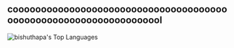 ## coooooooooooooooooooooooooooooooooooooooooooooooooooooooooooooooool
![bishuthapa's Top Languages](https://github-readme-stats.vercel.app/api/top-langs/?username=bishuthapa&theme=vue-dark&show_icons=true&hide_border=true&layout=compact)
